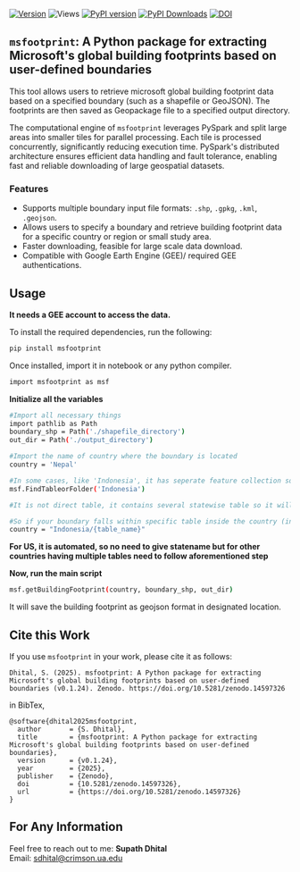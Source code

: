 [![Version](https://img.shields.io/github/v/release/supathdhitalGEO/msfootprint)](https://github.com/supathdhitalGEO/msfootprint/releases)
![Views](https://hits.seeyoufarm.com/api/count/incr/badge.svg?url=https://github.com/supathdhitalGEO/msfootprint&count_bg=%2379C83D&title_bg=%23555555&icon=github.svg&icon_color=%23E7E7E7&title=Views&edge_flat=false)
[![PyPI version](https://badge.fury.io/py/msfootprint.svg)](https://pypi.org/project/msfootprint/)
[![PyPI Downloads](https://static.pepy.tech/badge/msfootprint)](https://pepy.tech/projects/msfootprint)
[![DOI](https://zenodo.org/badge/905441761.svg)](https://doi.org/10.5281/zenodo.14597326)

## ```msfootprint```: A Python package for extracting Microsoft's global building footprints based on user-defined boundaries

This tool allows users to retrieve microsoft global building footprint data based on a specified boundary (such as a shapefile or GeoJSON). The footprints are then saved as Geopackage file to a specified output directory.

The computational engine of ```msfootprint``` leverages PySpark and split large areas into smaller tiles for parallel processing. Each tile is processed concurrently, significantly reducing execution time. PySpark's distributed architecture ensures efficient data handling and fault tolerance, enabling fast and reliable downloading of large geospatial datasets.  

### Features

- Supports multiple boundary input file formats: `.shp`, `.gpkg`, `.kml`, `.geojson`.
- Allows users to specify a boundary and retrieve building footprint data for a specific country or region or small study area.
- Faster downloading, feasible for large scale data download.
- Compatible with Google Earth Engine (GEE)/ required GEE authentications.

## Usage
**It needs a GEE account to access the data.**
  
To install the required dependencies, run the following:

```bash
pip install msfootprint
```

Once installed, 
import it in notebook or any python compiler.

```bash
import msfootprint as msf
```
**Initialize all the variables**
```bash
#Import all necessary things
import pathlib as Path
boundary_shp = Path('./shapefile_directory')
out_dir = Path('./output_directory')

#Import the name of country where the boundary is located
country = 'Nepal'

#In some cases, like 'Indonesia', it has seperate feature collection so to get the information about whether you can directly pass country boundary or need to be more specific with which table  contains your ROI, try this:
msf.FindTableorFolder('Indonesia')

#It is not direct table, it contains several statewise table so it will reflect sub collections name/boundaries.

#So if your boundary falls within specific table inside the country (incase it  contains multiple tables) defined as
country = "Indonesia/{table_name}"
```

**For US, it is automated, so no need to give statename but for other countries having multiple tables need to follow aforementioned step**

**Now, run the main script**
```bash
msf.getBuildingFootprint(country, boundary_shp, out_dir)
```
It will save the building footprint as geojson format in designated location.

## Cite this Work
If you use ```msfootprint``` in your work, please cite it as follows:

```
Dhital, S. (2025). msfootprint: A Python package for extracting Microsoft's global building footprints based on user-defined boundaries (v0.1.24). Zenodo. https://doi.org/10.5281/zenodo.14597326
```
in BibTex,
```
@software{dhital2025msfootprint,
  author       = {S. Dhital},
  title        = {msfootprint: A Python package for extracting Microsoft's global building footprints based on user-defined boundaries},
  version      = {v0.1.24},
  year         = {2025},
  publisher    = {Zenodo},
  doi          = {10.5281/zenodo.14597326},
  url          = {https://doi.org/10.5281/zenodo.14597326}
}
```
## For Any Information

Feel free to reach out to me:
**Supath Dhital**  
Email: [sdhital@crimson.ua.edu](mailto:sdhital@crimson.ua.edu)
